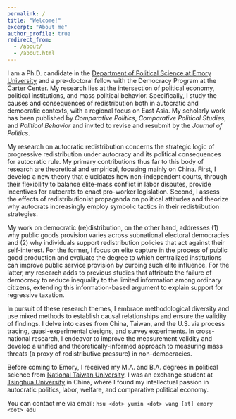 ```yaml
---
permalink: /
title: "Welcome!"
excerpt: "About me"
author_profile: true
redirect_from: 
  - /about/
  - /about.html
---
```


I am a Ph.D. candidate in the [Department of Political Science at Emory University](http://polisci.emory.edu/home/) and a pre-doctoral fellow with the Democracy Program at the Carter Center. My research lies at the intersection of political economy, political institutions, and mass political behavior. Specifically, I study the causes and consequences of redistribution both in autocratic and democratic contexts, with a regional focus on East Asia. My scholarly work has been published by _Comparative Politics_, _Comparative Political Studies_, and _Political Behavior_ and invited to revise and resubmit by the _Journal of Politics_. 

My research on autocratic redistribution concerns the strategic logic of progressive redistribution under autocracy and its political consequences for autocratic rule. My primary contributions thus far to this body of research are theoretical and empirical, focusing mainly on China. First, I develop a new theory that elucidates how non-independent courts, through their flexibility to balance elite-mass conflict in labor disputes, provide incentives for autocrats to enact pro-worker legislation. Second, I assess the effects of redistributionist propaganda on political attitudes and theorize why autocrats increasingly employ symbolic tactics in their redistribution strategies.

My work on democratic (re)distribution, on the other hand, addresses (1) why public goods provision varies across subnational electoral democracies and (2) why individuals support redistribution policies that act against their self-interest. For the former, I focus on elite capture in the process of public good production and evaluate the degree to which centralized institutions can improve public service provision by curbing such elite influence. For the latter, my research adds to previous studies that attribute the failure of democracy to reduce inequality to the limited information among ordinary citizens, extending this information-based argument to explain support for regressive taxation.

In pursuit of these research themes, I embrace methodological diversity and use mixed methods to establish causal relationships and ensure the validity of findings. I delve into cases from China, Taiwan, and the U.S. via process tracing, quasi-experimental designs, and survey experiments. In cross-national research, I endeavor to improve the measurement validity and develop a unified and theoretically-informed approach to measuring mass threats (a proxy of redistributive pressure) in non-democracies. 

Before coming to Emory, I received my M.A. and B.A. degrees in political science from [National Taiwan University](https://www.ntu.edu.tw/english/). I was an exchange student at [Tsinghua University](https://www.tsinghua.edu.cn/en/) in China, where I found my intellectual passion in autocratic politics, labor, welfare, and comparative political economy.

You can contact me via email: `hsu <dot> yumin <dot> wang [at] emory <dot> edu`
